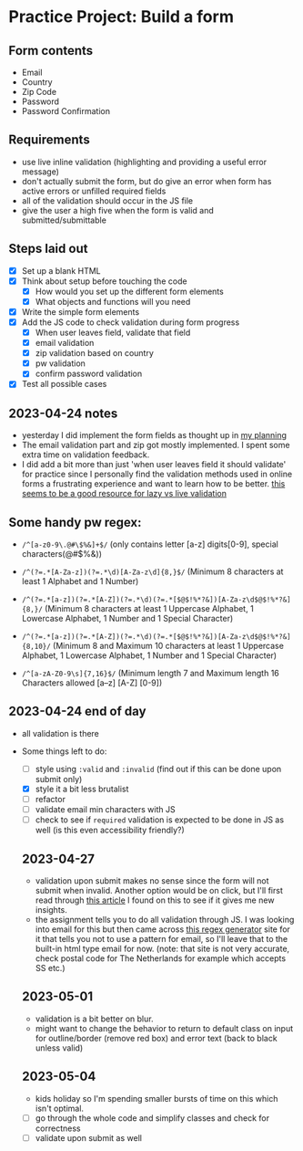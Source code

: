 # Practice Project: Build a form

## Form contents
- Email
- Country
- Zip Code
- Password
- Password Confirmation

## Requirements
- use live inline validation (highlighting and providing a useful error message)
- don't actually submit the form, but do give an error when form has active errors or unfilled required fields
- all of the validation should occur in the JS file
- give the user a high five when the form is valid and submitted/submittable

## Steps laid out
- [x] Set up a blank HTML
- [x] Think about setup before touching the code
  - [x] How would you set up the different form elements
  - [x] What objects and functions will you need
- [x] Write the simple form elements
- [x] Add the JS code to check validation during form progress
  - [x] When user leaves field, validate that field
  - [x] email validation
  - [x] zip validation based on country
  - [x] pw validation
  - [x] confirm password validation
- [x] Test all possible cases

## 2023-04-24 notes
- yesterday I did implement the form fields as thought up in [my planning](./planning.jpeg)
- The email validation part and zip got mostly implemented. I spent some extra time on validation feedback. 
- I did add a bit more than just 'when user leaves field it should validate' for practice since I personally find the validation methods used in online forms a frustrating experience and want to learn how to be better. [this seems to be a good resource for lazy vs live validation](https://www.smashingmagazine.com/2022/09/inline-validation-web-forms-ux/)

## Some handy pw regex:
- `/^[a-z0-9\.@#\$%&]+$/` (only contains letter [a-z] digits[0-9], special characters(@#$%&))

- `/^(?=.*[A-Za-z])(?=.*\d)[A-Za-z\d]{8,}$/` (Minimum 8 characters at least 1 Alphabet and 1 Number)

- `/^(?=.*[a-z])(?=.*[A-Z])(?=.*\d)(?=.*[$@$!%*?&])[A-Za-z\d$@$!%*?&]{8,}/` (Minimum 8 characters at least 1 Uppercase Alphabet, 1 Lowercase Alphabet, 1 Number and 1 Special Character)

- `/^(?=.*[a-z])(?=.*[A-Z])(?=.*\d)(?=.*[$@$!%*?&])[A-Za-z\d$@$!%*?&]{8,10}/` (Minimum 8 and Maximum 10 characters at least 1 Uppercase Alphabet, 1 Lowercase Alphabet, 1 Number and 1 Special Character)

- `/^[a-zA-Z0-9\s]{7,16}$/` (Minimum length 7 and Maximum length 16 Characters allowed [a–z] [A-Z] [0-9])

## 2023-04-24 end of day
- all validation is there
- Some things left to do:
  - [ ] style using `:valid` and `:invalid` (find out if this can be done upon submit only)
  - [x] style it a bit less brutalist
  - [ ] refactor
  - [ ] validate email min characters with JS
  - [ ] check to see if `required` validation is expected to be done in JS as well (is this even accessibility friendly?)

  ## 2023-04-27
  - validation upon submit makes no sense since the form will not submit when invalid. Another option would be on click, but I'll first read through [this article](https://daverupert.com/2017/11/happier-html5-forms/) I found on this to see if it gives me new insights.
  - the assignment tells you to do all validation through JS. I was looking into email for this but then came across [this regex generator](https://www.html5pattern.com/Emails) site for it that tells you not to use a pattern for email, so I'll leave that to the built-in html type email for now. (note: that site is not very accurate, check postal code for The Netherlands for example which accepts SS etc.)

  ## 2023-05-01
  - validation is a bit better on blur. 
  - might want to change the behavior to return to default class on input for outline/border (remove red box) and error text (back to black unless valid)

  ## 2023-05-04
  - kids holiday so I'm spending smaller bursts of time on this which isn't optimal.
  - [ ] go through the whole code and simplify classes and check for correctness
  - [ ] validate upon submit as well